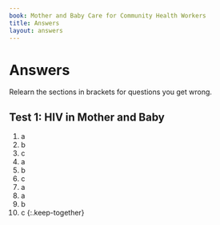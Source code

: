 ```yaml
---
book: Mother and Baby Care for Community Health Workers
title: Answers
layout: answers
---
```


# Answers

Relearn the sections in brackets for questions you get wrong.

## Test 1: HIV in Mother and Baby

1.	a
2.	b
3.	c
4.	a
5.	b
6.	c
7.	a
8.	a
9.	b
10.	c
{:.keep-together}
